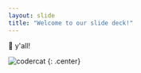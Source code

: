 ```yaml
---
layout: slide
title: "Welcome to our slide deck!"
---
```


👋 y'all!

![codercat](https://octodex.github.com/images/hula_loop_octodex03.gif)
{: .center}
